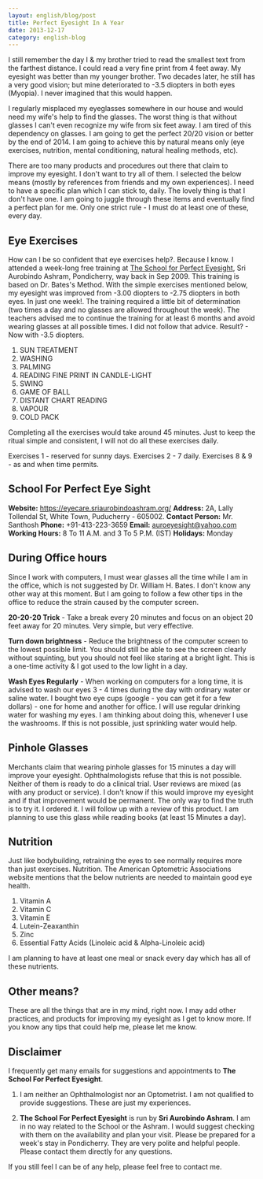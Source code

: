 ```yaml
---
layout: english/blog/post
title: Perfect Eyesight In A Year
date: 2013-12-17
category: english-blog
---
```


I still remember the day I & my brother tried to read the smallest text from the farthest distance. I could read a very fine print from 4 feet away. My eyesight was better than my younger brother. Two decades later, he still has a very good vision; but mine deteriorated to -3.5 diopters in both eyes (Myopia). I never imagined that this would happen.

I regularly misplaced my eyeglasses somewhere in our house and would need my wife's help to find the glasses. The worst thing is that without glasses I can't even recognize my wife from six feet away. I am tired of this dependency on glasses. I am going to get the perfect 20/20 vision or better by the end of 2014. I am going to achieve this by natural means only (eye exercises, nutrition, mental conditioning, natural healing methods, etc).

There are too many products and procedures out there that claim to improve my eyesight. I don't want to try all of them. I selected the below means (mostly by references from friends and my own experiences). I need to have a specific plan which I can stick to, daily. The lovely thing is that I don't have one. I am going to juggle through these items and eventually find a perfect plan for me. Only one strict rule - I must do at least one of these, every day.

## Eye Exercises

How can I be so confident that eye exercises help?. Because I know. I attended a week-long free training at [The School for Perfect Eyesight](https://eyecare.sriaurobindoashram.org/), Sri Aurobindo Ashram, Pondicherry, way back in Sep 2009. This training is based on Dr. Bates's Method. With the simple exercises mentioned below, my eyesight was improved from -3.00 diopters to -2.75 diopters in both eyes. In just one week!. The training required a little bit of determination (two times a day and no glasses are allowed throughout the week). The teachers advised me to continue the training for at least 6 months and avoid wearing glasses at all possible times. I did not follow that advice. Result? - Now with -3.5 diopters.

1. SUN TREATMENT
2. WASHING
3. PALMING
4. READING FINE PRINT IN CANDLE-LIGHT
5. SWING
6. GAME OF BALL
7. DISTANT CHART READING
8. VAPOUR
9. COLD PACK

Completing all the exercises would take around 45 minutes. Just to keep the ritual simple and consistent, I will not do all these exercises daily.

Exercises 1 - reserved for sunny days.
Exercises 2 - 7 daily.
Exercises 8 & 9 - as and when time permits.

## School For Perfect Eye Sight

**Website:** https://eyecare.sriaurobindoashram.org/
**Address:** 2A, Lally Tollendal St, White Town, Puducherry - 605002.
**Contact Person:** Mr. Santhosh
**Phone:** +91-413-223-3659
**Email:** auroeyesight@yahoo.com
**Working Hours:** 8 To 11 A.M. and 3 To 5 P.M. (IST)
**Holidays:** Monday

## During Office hours

Since I work with computers, I must wear glasses all the time while I am in the office, which is not suggested by Dr. William H. Bates. I don't know any other way at this moment. But I am going to follow a few other tips in the office to reduce the strain caused by the computer screen.

**20-20-20 Trick** - Take a break every 20 minutes and focus on an object 20 feet away for 20 minutes. Very simple, but very effective.

**Turn down brightness** - Reduce the brightness of the computer screen to the lowest possible limit. You should still be able to see the screen clearly without squinting, but you should not feel like staring at a bright light. This is a one-time activity & I got used to the low light in a day.

**Wash Eyes Regularly** - When working on computers for a long time, it is advised to wash our eyes 3 - 4 times during the day with ordinary water or saline water. I bought two eye cups (google - you can get it for a few dollars) - one for home and another for office. I will use regular drinking water for washing my eyes. I am thinking about doing this, whenever I use the washrooms. If this is not possible, just sprinkling water would help.

## Pinhole Glasses

Merchants claim that wearing pinhole glasses for 15 minutes a day will improve your eyesight. Ophthalmologists refuse that this is not possible. Neither of them is ready to do a clinical trial. User reviews are mixed (as with any product or service). I don't know if this would improve my eyesight and if that improvement would be permanent. The only way to find the truth is to try it. I ordered it. I will follow up with a review of this product. I am planning to use this glass while reading books (at least 15 Minutes a day).

## Nutrition

Just like bodybuilding, retraining the eyes to see normally requires more than just exercises. Nutrition. The American Optometric Associations website mentions that the below nutrients are needed to maintain good eye health.

1. Vitamin A
2. Vitamin C
3. Vitamin E
4. Lutein-Zeaxanthin
5. Zinc
6. Essential Fatty Acids (Linoleic acid & Alpha-Linoleic acid)

I am planning to have at least one meal or snack every day which has all of these nutrients.

## Other means?

These are all the things that are in my mind, right now. I may add other practices, and products for improving my eyesight as I get to know more. If you know any tips that could help me, please let me know.

## Disclaimer

I frequently get many emails for suggestions and appointments to **The School For Perfect Eyesight**.

1) I am neither an Ophthalmologist nor an Optometrist. I am not qualified to provide suggestions. These are just my experiences.

2) **The School For Perfect Eyesight** is run by **Sri Aurobindo Ashram**. I am in no way related to the School or the Ashram. I would suggest checking with them on the availability and plan your visit. Please be prepared for a week's stay in Pondicherry. They are very polite and helpful people. Please contact them directly for any questions.

If you still feel I can be of any help, please feel free to contact me.
